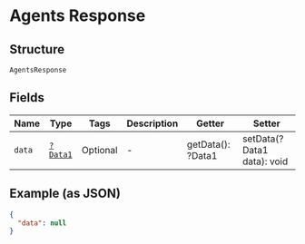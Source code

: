 
# Agents Response

## Structure

`AgentsResponse`

## Fields

| Name | Type | Tags | Description | Getter | Setter |
|  --- | --- | --- | --- | --- | --- |
| `data` | [`?Data1`](../../doc/models/data-1.md) | Optional | - | getData(): ?Data1 | setData(?Data1 data): void |

## Example (as JSON)

```json
{
  "data": null
}
```

